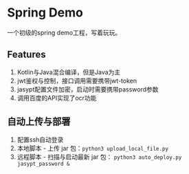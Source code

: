 # Spring Demo
一个初级的spring demo工程，写着玩玩。

## Features
1. Kotlin与Java混合编译，但是Java为主
2. jwt鉴权与控制，接口调用需要携带jwt-token
3. jasypt配置文件加密，启动时需要携带password参数
4. 调用百度的API实现了ocr功能


## 自动上传与部署
1. 配置ssh自动登录
2. 本地脚本 - 上传 jar 包：`python3 upload_local_file.py`
3. 远程脚本 - 扫描与启动最新 jar 包： `python3 auto_deploy.py jasypt_password &`